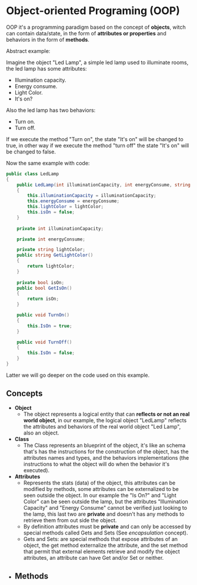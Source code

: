 # Object-oriented Programing (OOP)

OOP it's a programming paradigm based on the concept of **objects**, witch can contain data/state, in the form of **attributes or properties** and behaviors in the form of **methods**.

Abstract example:

Imagine the object "Led Lamp", a simple led lamp used to illuminate rooms, the led lamp has some attributes:
* Illumination capacity.
* Energy consume.
* Light Color.
* It's on?

Also the led lamp has two behaviors:
* Turn on.
* Turn off.

If we execute the method "Turn on", the state "It's on" will be changed to true, in other way if we execute the method "turn off" the state "It's on" will be changed to false.

Now the same example with code:

```C#
public class LedLamp
{
    public LedLamp(int illuminationCapacity, int energyConsume, string lightColor) 
    {
        this.illuminationCapacity = illuminationCapacity;
        this.energyConsume = energyConsume;
        this.lightColor = lightColor;
        this.isOn = false;               
    }
    
    private int illuminationCapacity;

    private int energyConsume;

    private string lightColor;
    public string GetLightColor()
    {
        return lightColor;
    }
    
    private bool isOn;
    public bool GetIsOn()
    {
        return isOn;
    }

    public void TurnOn()
    {
        this.IsOn = true;
    }

    public void TurnOff()
    {
        this.IsOn = false;
    }
}
```

Latter we will go deeper on the code used on this example.

## Concepts

* **Object**
    - The object represents a logical entity that can **reflects or not an real world object**, in our example, the logical object "LedLamp" reflects the attributes and behaviors of the real world object "Led Lamp", also an object.
* **Class**
    - The Class represents an blueprint of the object, it's like an schema that's has the instructions for the construction of the object, has the attributes names and types, and the behaviors implementations (the instructions to what the object will do when the behavior it's executed).
* **Attributes** 
    - Represents the stats (data) of the object, this attributes can be modified by methods, some attributes can be externalized to be seen outside the object. In our example the "Is On?" and "Light Color" can be seen outside the lamp, but the attributes  "Illumination Capacity" and "Energy Consume" cannot be verified just looking to the lamp, this last two are **private** and doesn't has any methods to retrieve them from out side the object.
    - By definition attributes must be **private** and can only be accessed by special methods called Gets and Sets (See *encapsulation* concept).
    - Gets and Sets: are special methods that expose attributes of an object, the get method externalize the attribute, and the set method that permit that external elements retrieve and modify the object attributes, an attribute can have Get and/or Set or neither.
* **Methods**
    - 


